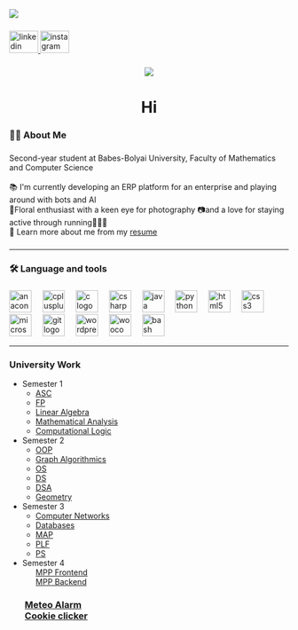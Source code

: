 <div>
  <img src="https://w.forfun.com/fetch/b2/b215fe81006171dcecce204b8a8fbd4c.jpeg?w=1200&r=0.5625"  />
</div>

###

<div align="left">
  <a href="https://www.linkedin.com/in/stefan-macovei-grigoras-288630270/" target="_blank">
    <img src="https://raw.githubusercontent.com/maurodesouza/profile-readme-generator/master/src/assets/icons/social/linkedin/default.svg" width="52" height="40" alt="linkedin logo"  />
  </a>
  <a href="https://www.instagram.com/stefan.macovei03/" target="_blank">
    <img src="https://raw.githubusercontent.com/maurodesouza/profile-readme-generator/master/src/assets/icons/social/instagram/default.svg" width="52" height="40" alt="instagram logo"  />
  </a>
</div>

###

<div align="center">
  <img src="https://visitor-badge.laobi.icu/badge?page_id=Stefan-Macovei-Grigoras.Stefan-Macovei-Grigoras&"  />
</div>

###

<h1 align="center">Hi</h1>

###

<h3 align="left">👩‍💻  About Me</h3>

###

<p align="left">Second-year student at Babes-Bolyai University, Faculty of Mathematics and Computer Science<br>
  <br> 📚 I'm currently developing an ERP platform for an enterprise and playing around with bots and AI
  <br> 🥀Floral enthusiast with a keen eye for photography 📷and a love for staying active through running🏃🏻‍♂️
  <br> 📃 Learn more about me from my <a href="https://drive.google.com/file/d/1I30QvZjMyNJm4-fUOgNn0EHmGYbzrppW/view?usp=sharing">resume</a>
</p>

###
<hr>
<h3 align="left">🛠 Language and tools</h3>

###

<div align="left">
  <img src="https://cdn.jsdelivr.net/gh/devicons/devicon/icons/anaconda/anaconda-original.svg" height="40" alt="anaconda logo"  />
  <img width="12" />
  <img src="https://cdn.jsdelivr.net/gh/devicons/devicon/icons/cplusplus/cplusplus-original.svg" height="40" alt="cplusplus logo"  />
  <img width="12" />
  <img src="https://cdn.jsdelivr.net/gh/devicons/devicon/icons/c/c-original.svg" height="40" alt="c logo"  />
  <img width="12" />
  <img src="https://cdn.jsdelivr.net/gh/devicons/devicon/icons/csharp/csharp-original.svg" height="40" alt="csharp logo"  />
  <img width="12" />
  <img src="https://cdn.jsdelivr.net/gh/devicons/devicon/icons/java/java-original.svg" height="40" alt="java logo"  />
  <img width="12" />
  <img src="https://cdn.jsdelivr.net/gh/devicons/devicon/icons/python/python-original.svg" height="40" alt="python logo"  />
  <img width="12" />
  <img src="https://cdn.jsdelivr.net/gh/devicons/devicon/icons/html5/html5-original.svg" height="40" alt="html5 logo"  />
  <img width="12" />
  <img src="https://cdn.jsdelivr.net/gh/devicons/devicon/icons/css3/css3-original.svg" height="40" alt="css3 logo"  />
  <img width="12" />
  <img src="https://cdn.jsdelivr.net/gh/devicons/devicon/icons/microsoftsqlserver/microsoftsqlserver-plain.svg" height="40" alt="microsoftsqlserver logo"  />
  <img width="12" />
  <img src="https://cdn.jsdelivr.net/gh/devicons/devicon/icons/git/git-original.svg" height="40" alt="git logo"  />
  <img width="12" />
  <img src="https://cdn.jsdelivr.net/gh/devicons/devicon/icons/wordpress/wordpress-original.svg" height="40" alt="wordpress logo"  />
  <img width="12" />
  <img src="https://cdn.jsdelivr.net/gh/devicons/devicon/icons/woocommerce/woocommerce-original.svg" height="40" alt="woocommerce logo"  />
  <img width="12" />
  <img src="https://cdn.jsdelivr.net/gh/devicons/devicon/icons/bash/bash-original.svg" height="40" alt="bash logo"  />
</div>
<hr>
<div>
  <h3 align="left">University Work</h3>
  <ul>
    <li> Semester 1
        <ul>
            <li>
                    <a href="https://github.com/Stefan-Macovei-Grigoras/UBB-Mathematics-and-Computer-Science/tree/main/Semester%201/ASC">
                        ASC
                    </a>
                </li>
            <li>
                    <a href="https://github.com/Stefan-Macovei-Grigoras/UBB-Mathematics-and-Computer-Science/tree/main/Semester%201/FP">
                       FP
                    </a>
                </li>
                <li>
                <a href="https://github.com/Stefan-Macovei-Grigoras/UBB-Mathematics-and-Computer-Science/tree/main/Semester%201/Linear%20Algebra">
                     Linear Algebra
                </a>
            </li>
            <li>
                <a href="https://github.com/Stefan-Macovei-Grigoras/UBB-Mathematics-and-Computer-Science/tree/main/Semester%201/Mathematical%20Analysis">
                     Mathematical Analysis
                </a>
            </li>
             <li>
                    <a href="https://github.com/Stefan-Macovei-Grigoras/UBB-Mathematics-and-Computer-Science/tree/main/Semester%201/Computational%20Logic">
                        Computational Logic
                    </a>
                </li>
         </ul>
      </li>
    <li> Semester 2
        <ul>
                <li>
                    <a href="https://github.com/Stefan-Macovei-Grigoras/UBB-Mathematics-and-Computer-Science/tree/main/Semester%202/OOP">
                       OOP
                    </a>
                </li>
                <li>
                    <a href="https://github.com/Stefan-Macovei-Grigoras/UBB-Mathematics-and-Computer-Science/tree/main/Semester%202/Graph%20Algorithmics">
                       Graph Algorithmics
                    </a>
                </li>
                <li>
                    <a href="https://github.com/Stefan-Macovei-Grigoras/UBB-Mathematics-and-Computer-Science/tree/main/Semester%202/OS">
                       OS
                    </a>
                </li>
                 <li>
                    <a href="https://github.com/Stefan-Macovei-Grigoras/UBB-Mathematics-and-Computer-Science/tree/main/Semester%202/DS">
                       DS
                    </a>
                </li>
                <li>
                    <a href="https://github.com/Stefan-Macovei-Grigoras/UBB-Mathematics-and-Computer-Science/tree/main/Semester%202/DSA">
                       DSA
                    </a>
                </li>
                <li>
                    <a href="https://github.com/Stefan-Macovei-Grigoras/UBB-Mathematics-and-Computer-Science/tree/main/Semester%202/Geometry">
                       Geometry
                    </a>
                </li>
        </ul>
    </li>
    <li>
    Semester 3
      <ul>
         <li>
                    <a href="https://github.com/Stefan-Macovei-Grigoras/UBB-Mathematics-and-Computer-Science/tree/main/Semester%203/Computer%20networks/">
                       Computer Networks
                    </a>
                </li>
                <li>
                    <a href="https://github.com/Stefan-Macovei-Grigoras/UBB-Mathematics-and-Computer-Science/tree/main/Semester%203/DB">
                       Databases
                    </a>
                </li>
                <li>
                    <a href="https://github.com/Stefan-Macovei-Grigoras/UBB-Mathematics-and-Computer-Science/tree/main/Semester%203/MAP">
                       MAP
                    </a>
                </li>
                 <li>
                    <a href="https://github.com/Stefan-Macovei-Grigoras/UBB-Mathematics-and-Computer-Science/tree/main/Semester%203/PLF">
                       PLF
                    </a>
                </li>
                <li>
                    <a href="https://github.com/Stefan-Macovei-Grigoras/UBB-Mathematics-and-Computer-Science/tree/main/Semester%203/PS">
                       PS
                    </a>
                </li>
      </ul>      
    </li>
    <li>
      Semester 4
        <ul>
          <a href="https://github.com/Stefan-Macovei-Grigoras/CameraStoreFrontEnd">
                       MPP Frontend
                    </a><br>
           <a href="https://github.com/Stefan-Macovei-Grigoras/CameraStoreBE">
                       MPP Backend
                    </a>
        </ul>
    </li>
</div>
<div>
   <h3 align="left"RPA Projects</h3>
  <ul>
      <a href="https://github.com/Stefan-Macovei-Grigoras/RPA-meteo-alarm">Meteo Alarm</a><br>
      <a href="https://github.com/Stefan-Macovei-Grigoras/RPA-meteo-alarm">Cookie clicker</a><br>
  </ul>
</div>
